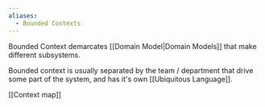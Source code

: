 ```yaml
---
aliases:
  - Bounded Contexts
---
```

Bounded Context demarcates [[Domain Model|Domain Models]] that make different subsystems.

Bounded context is usually separated by the team / department that drive some part of the system, and has it's own [[Ubiquitous Language]].

[[Context map]]
